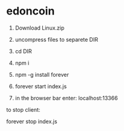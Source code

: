 # edoncoin
1) Download Linux.zip

2) uncompress files to separete DIR

3) cd DIR

4) npm i 

5) npm -g install forever

6) forever start index.js

7) in the browser bar enter: localhost:13366

to stop client:

forever stop index.js

